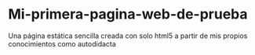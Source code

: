 # Mi-primera-pagina-web-de-prueba
Una página estática sencilla creada con solo html5 a partir de mis propios conocimientos como autodidacta

